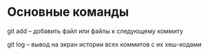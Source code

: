 # Основные команды 

git add – добавить файл или файлы к следующему коммиту

git log – вывод на экран истории всех коммитов с их хеш-кодами